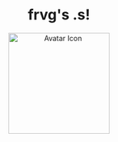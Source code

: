 <h1 align="center">frvg's .s!</h1>
<div align="center">
<img alt="Avatar Icon" src="https://raw.githubusercontent.com/frvgmxntx/dxts/screens/avatar.png" width="200" height="200"/>
</div>
